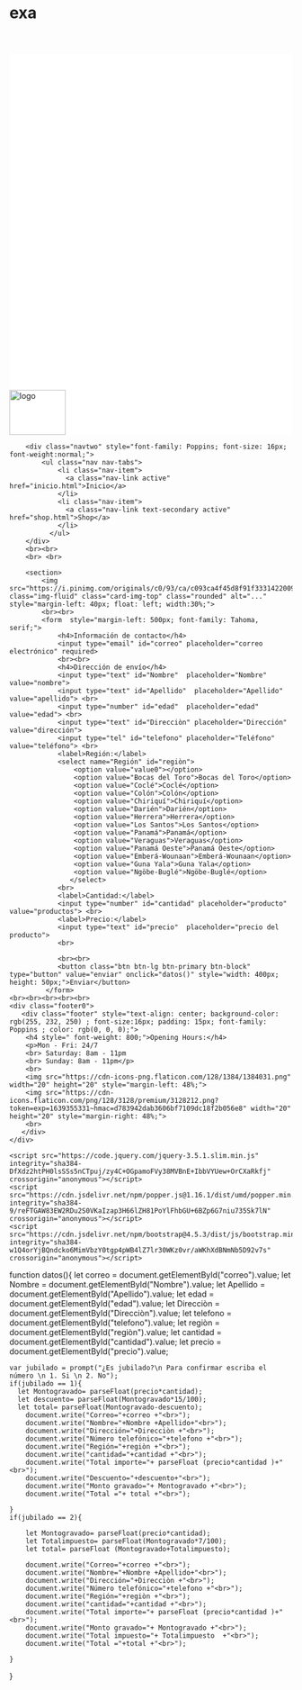 # exa

<!DOCTYPE html>
<html lang="en">
<head>
    <meta charset="UTF-8">
    <meta name="viewport" content="width=device-width, initial-scale=1.0">
    <link href="https://fonts.googleapis.com/css2?family=Poppins:wght@800&display=swap" rel="stylesheet">
    <link href="https://fonts.googleapis.com/css2?family=Poppins:wght@200&display=swap" rel="stylesheet">
    <link href="https://fonts.googleapis.com/css2?family=Poppins:ital,wght@1,600;1,700&display=swap" rel="stylesheet">
    <link href="https://fonts.googleapis.com/css2?family=Poppins&display=swap" rel="stylesheet">
    <link href="https://fonts.googleapis.com/css2?family=Poppins:wght@600&display=swap" rel="stylesheet">
    <link rel="stylesheet" href="https://cdn.jsdelivr.net/npm/bootstrap@4.5.3/dist/css/bootstrap.min.css" integrity="sha384-TX8t27EcRE3e/ihU7zmQxVncDAy5uIKz4rEkgIXeMed4M0jlfIDPvg6uqKI2xXr2" crossorigin="anonymous">
    <script src="js.js"></script>
    <link rel="icon" type="image/png" href="logo_.jpeg">
    <title>Sky Creation</title>
</head>
<body>
        <div class="navone">
            <nav class="navbar navbar-light" style="background-color: white;">
                <div class="container-fluid">
                    <a class="navbar-brand"><h1 style=" font-weight: bold; font-family: Poppins ; font-size: 40px; margin-left: 870px; color: rgb(0, 0, 0);">Sky Creations</h1></a>
                    <img src="logo_.jpeg" width="100" height="80"  alt="logo">
                </div>
              </nav>
        </div>

        <div class="navtwo" style="font-family: Poppins; font-size: 16px; font-weight:normal;">
            <ul class="nav nav-tabs">
                <li class="nav-item">
                  <a class="nav-link active"  href="inicio.html">Inicio</a>
                </li>
                <li class="nav-item">
                  <a class="nav-link text-secondary active"  href="shop.html">Shop</a>
                </li>
              </ul>
        </div>
        <br><br>
        <br> <br>
        
        <section>
            <img src="https://i.pinimg.com/originals/c0/93/ca/c093ca4f45d8f91f3331422009ad0899.jpg" class="img-fluid" class="card-img-top" class="rounded" alt="..." style="margin-left: 40px; float: left; width:30%;">
            <br><br>
            <form  style="margin-left: 500px; font-family: Tahoma, serif;">
                <h4>Información de contacto</h4>
                <input type="email" id="correo" placeholder="correo electrónico" required>
                <br><br>
                <h4>Dirección de envío</h4>
                <input type="text" id="Nombre"  placeholder="Nombre" value="nombre">
                <input type="text" id="Apellido"  placeholder="Apellido" value="apellido"> <br>
                <input type="number" id="edad"  placeholder="edad" value="edad"> <br>
                <input type="text" id="Direcciòn" placeholder="Dirección" value="dirección">
                <input type="tel" id="telefono" placeholder="Teléfono" value="teléfono"> <br>
                <label>Región:</label>
                <select name="Región" id="regiòn">
                    <option value="value0"></option>
                    <option value="Bocas del Toro">Bocas del Toro</option>
                    <option value="Coclé">Coclé</option>
                    <option value="Colón">Colón</option>
                    <option value="Chiriquí">Chiriquí</option>
                    <option value="Darién">Darién</option>
                    <option value="Herrera">Herrera</option>
                    <option value="Los Santos">Los Santos</option>
                    <option value="Panamá">Panamá</option>
                    <option value="Veraguas">Veraguas</option>
                    <option value="Panamá Oeste">Panamá Oeste</option>
                    <option value="Emberá-Wounaan">Emberá-Wounaan</option>
                    <option value="Guna Yala">Guna Yala</option>
                    <option value="Ngöbe-Buglé">Ngöbe-Buglé</option>
                   </select>
                <br>
                <label>Cantidad:</label>
                <input type="number" id="cantidad" placeholder="producto" value="productos"> <br>
                <label>Precio:</label>
                <input type="text" id="precio"  placeholder="precio del producto">
                <br>
                
                <br><br>
                <button class="btn btn-lg btn-primary btn-block" type="button" value="enviar" onclick="datos()" style="width: 400px; height: 50px;">Enviar</button>
             </form>
    <br><br><br><br><br>
    <div class="footer0">
       <div class="footer" style="text-align: center; background-color: rgb(255, 232, 250) ; font-size:16px; padding: 15px; font-family: Poppins ; color: rgb(0, 0, 0);">
        <h4 style=" font-weight: 800;">Opening Hours:</h4>
        <p>Mon - Fri: 24/7
        <br> Saturday: 8am - 11pm 
        <br> Sunday: 8am - 11pm</p>
        <br>
        <img src="https://cdn-icons-png.flaticon.com/128/1384/1384031.png" width="20" height="20" style="margin-left: 48%;">
        <img src="https://cdn-icons.flaticon.com/png/128/3128/premium/3128212.png?token=exp=1639355331~hmac=d783942dab3606bf7109dc18f2b056e8" width="20" height="20" style="margin-right: 48%;">
        <br>
       </div>
    </div>
   
    <script src="https://code.jquery.com/jquery-3.5.1.slim.min.js" integrity="sha384-DfXdz2htPH0lsSSs5nCTpuj/zy4C+OGpamoFVy38MVBnE+IbbVYUew+OrCXaRkfj" crossorigin="anonymous"></script>
    <script src="https://cdn.jsdelivr.net/npm/popper.js@1.16.1/dist/umd/popper.min.js" integrity="sha384-9/reFTGAW83EW2RDu2S0VKaIzap3H66lZH81PoYlFhbGU+6BZp6G7niu735Sk7lN" crossorigin="anonymous"></script>
    <script src="https://cdn.jsdelivr.net/npm/bootstrap@4.5.3/dist/js/bootstrap.min.js" integrity="sha384-w1Q4orYjBQndcko6MimVbzY0tgp4pWB4lZ7lr30WKz0vr/aWKhXdBNmNb5D92v7s" crossorigin="anonymous"></script>
</body>
</html>



function datos(){
    let correo = document.getElementById("correo").value;
    let Nombre = document.getElementById("Nombre").value; 
    let Apellido = document.getElementById("Apellido").value;
    let edad = document.getElementById("edad").value; 
    let Direcciòn = document.getElementById("Direcciòn").value; 
    let telefono = document.getElementById("telefono").value;
    let regiòn = document.getElementById("regiòn").value;
    let cantidad = document.getElementById("cantidad").value;
    let precio = document.getElementById("precio").value;
    
    
    var jubilado = prompt("¿Es jubilado?\n Para confirmar escriba el número \n 1. Si \n 2. No");
    if(jubilado == 1){
      let Montogravado= parseFloat(precio*cantidad);
      let descuento= parseFloat(Montogravado*15/100);
      let total= parseFloat(Montogravado-descuento);
        document.write("Correo="+correo +"<br>");
        document.write("Nombre="+Nombre +Apellido+"<br>");
        document.write("Dirección="+Direcciòn +"<br>");
        document.write("Número telefónico="+telefono +"<br>");
        document.write("Región="+regiòn +"<br>");
        document.write("cantidad="+cantidad +"<br>");
        document.write("Total importe="+ parseFloat (precio*cantidad )+"<br>");
        document.write("Descuento="+descuento+"<br>");
        document.write("Monto gravado="+ Montogravado +"<br>");
        document.write("Total ="+ total +"<br>");
      
    }
    if(jubilado == 2){
      
        let Montogravado= parseFloat(precio*cantidad);
        let Totalimpuesto= parseFloat(Montogravado*7/100);
        let total= parseFloat (Montogravado+Totalimpuesto);
      
        document.write("Correo="+correo +"<br>");
        document.write("Nombre="+Nombre +Apellido+"<br>");
        document.write("Dirección="+Direcciòn +"<br>");
        document.write("Número telefónico="+telefono +"<br>");
        document.write("Región="+regiòn +"<br>");
        document.write("cantidad="+cantidad +"<br>");
        document.write("Total importe="+ parseFloat (precio*cantidad )+"<br>");
        document.write("Monto gravado="+ Montogravado +"<br>");
        document.write("Total impuesto="+ Totalimpuesto  +"<br>");
        document.write("Total ="+total +"<br>");
      
    }
  }
